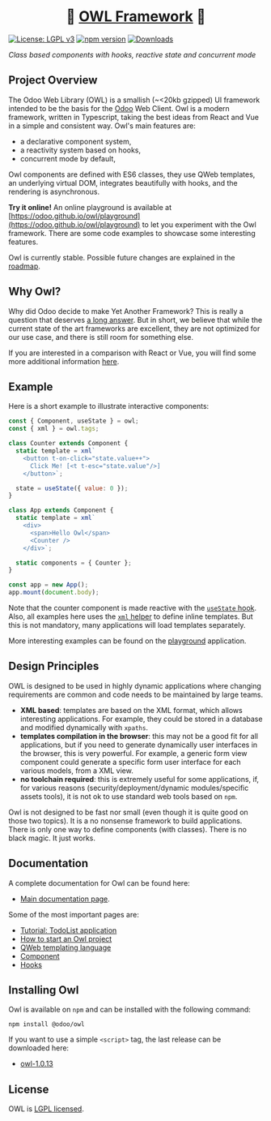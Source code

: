 <h1 align="center">🦉 <a href="https://odoo.github.io/owl/">OWL Framework</a> 🦉</h1>

 [![License: LGPL v3](https://img.shields.io/badge/License-LGPL%20v3-blue.svg)](https://www.gnu.org/licenses/lgpl-3.0)
[![npm version](https://badge.fury.io/js/@odoo%2Fowl.svg)](https://badge.fury.io/js/@odoo%2Fowl)
[![Downloads](https://img.shields.io/npm/dm/@odoo%2Fowl.svg)](https://www.npmjs.com/package/@odoo/owl)

_Class based components with hooks, reactive state and concurrent mode_

## Project Overview

The Odoo Web Library (OWL) is a smallish (~<20kb gzipped) UI framework intended to
be the basis for the [Odoo](https://www.odoo.com/) Web Client. Owl is a modern
framework, written in Typescript, taking the best ideas from React and Vue in a
simple and consistent way. Owl's main features are:

- a declarative component system,
- a reactivity system based on hooks,
- concurrent mode by default,

Owl components are defined with ES6 classes, they use QWeb templates, an
underlying virtual DOM, integrates beautifully with hooks, and the rendering is
asynchronous.

**Try it online!** An online playground is available at
[https://odoo.github.io/owl/playground](https://odoo.github.io/owl/playground)
to let you experiment with the Owl framework. There are some code examples to
showcase some interesting features.

Owl is currently stable.  Possible future changes are explained in the
[roadmap](roadmap.md).

## Why Owl?

Why did Odoo decide to make Yet Another Framework?  This is really a question
that deserves [a long answer](doc/miscellaneous/why_owl.md). But in short, we believe that
while the current state of the art frameworks are excellent, they are not
optimized for our use case, and there is still room for something else.

If you are interested in a comparison with React or Vue, you will
find some more additional information [here](doc/miscellaneous/comparison.md).

## Example

Here is a short example to illustrate interactive components:

```javascript
const { Component, useState } = owl;
const { xml } = owl.tags;

class Counter extends Component {
  static template = xml`
    <button t-on-click="state.value++">
      Click Me! [<t t-esc="state.value"/>]
    </button>`;

  state = useState({ value: 0 });
}

class App extends Component {
  static template = xml`
    <div>
      <span>Hello Owl</span>
      <Counter />
    </div>`;

  static components = { Counter };
}

const app = new App();
app.mount(document.body);
```

Note that the counter component is made reactive with the [`useState` hook](doc/reference/hooks.md#usestate).
Also, all examples here uses the [`xml` helper](doc/reference/tags.md#xml-tag) to define inline templates.
But this is not mandatory, many applications will load templates separately.

More interesting examples can be found on the
[playground](https://odoo.github.io/owl/playground) application.

## Design Principles

OWL is designed to be used in highly dynamic applications where changing
requirements are common and code needs to be maintained by large teams.

- **XML based**: templates are based on the XML format, which allows interesting
  applications. For example, they could be stored in a database and modified
  dynamically with `xpaths`.
- **templates compilation in the browser**: this may not be a good fit for all
  applications, but if you need to generate dynamically user interfaces in the
  browser, this is very powerful. For example, a generic form view component
  could generate a specific form user interface for each various models, from a XML view.
- **no toolchain required**: this is extremely useful for some applications, if,
  for various reasons (security/deployment/dynamic modules/specific assets tools),
  it is not ok to use standard web tools based on `npm`.

Owl is not designed to be fast nor small (even though it is quite good on those
two topics). It is a no nonsense framework to build applications. There is only
one way to define components (with classes). There is no black magic. It just
works.


## Documentation

A complete documentation for Owl can be found here:

- [Main documentation page](doc/readme.md).

Some of the most important pages are:

- [Tutorial: TodoList application](doc/learning/tutorial_todoapp.md)
- [How to start an Owl project](doc/learning/quick_start.md)
- [QWeb templating language](doc/reference/qweb_templating_language.md)
- [Component](doc/reference/component.md)
- [Hooks](doc/reference/hooks.md)


## Installing Owl

Owl is available on `npm` and can be installed with the following command:

```
npm install @odoo/owl
```

If you want to use a simple `<script>` tag, the last release can be downloaded here:

- [owl-1.0.13](https://github.com/odoo/owl/releases/tag/v1.0.13)

## License

OWL is [LGPL licensed](./LICENSE).
